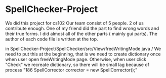 # SpellChecker-Project

We did this project for cs102
Our team consist of 5 people. 2 of us contribute enough. One of my friend did the part to find wrong words and their true forms. I did almost all of the other parts ( mainly gui parts).
The author of each code file is written at the top.

in SpellChecker-Project/SpellChecker/src/View/freeWritingMode.java / 
We need to put this at the beginning, that is we need to create dictionary once when user open freeWritingMode page. Otherwise, when user click "Check" we recreate dictionary,
so there will be small lag because of process
"186			SpellCorrector corrector = new SpellCorrector();"
